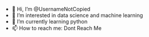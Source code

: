 - 👋 Hi, I’m @UsernameNotCopied
- 👀 I’m interested in data science and machine learning
- 🌱 I’m currently learning python
- 📫 How to reach me: Dont Reach Me

